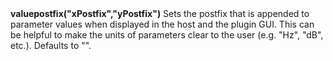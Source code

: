 <a name="valuepostfix"><h3 style="padding-top: 40px; margin-top: 40px;"></h3></a>
**valuepostfix("xPostfix","yPostfix")** Sets the postfix that is appended to parameter values when displayed in the host and the plugin GUI. This can be helpful to make the units of parameters clear to the user (e.g. "Hz", "dB", etc.). Defaults to "".

